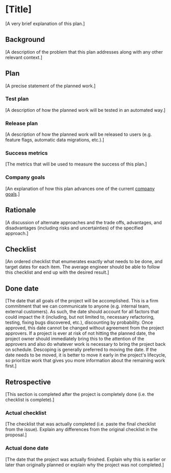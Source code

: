 # [Title]

[A very brief explanation of this plan.]

## Background

[A description of the problem that this plan addresses along with any other relevant context.]

## Plan

[A precise statement of the planned work.]

### Test plan

[A description of how the planned work will be tested in an automated way.]

### Release plan

[A description of how the planned work will be released to users (e.g. feature flags, automatic data migrations, etc.).]

### Success metrics

[The metrics that will be used to measure the success of this plan.]

### Company goals

[An explanation of how this plan advances one of the current [company goals](company-goals.md).]

## Rationale

[A discussion of alternate approaches and the trade offs, advantages, and disadvantages (including risks and uncertainties) of the specified approach.]

## Checklist 

[An ordered checklist that enumerates exactly what needs to be done, and target dates for each item. The average engineer should be able to follow this checklist and end up with the desired result.]

## Done date

[The date that all goals of the project will be accomplished. This is a firm commitment that we can communicate to anyone (e.g. internal team, external customers). As such, the date should account for all factors that could impact the it (including, but not limited to, necessary refactoring, testing, fixing bugs discovered, etc.), discounting by probability. Once approved, this date cannot be changed without agreement from the project approvers. If a project is ever at risk of not hitting the planned date, the project owner should immediately bring this to the attention of the approvers and also do whatever work is necessary to bring the project back on schedule. Descoping is generally preferred to moving the date. If the date needs to be moved, it is better to move it early in the project's lifecycle, so prioritize work that gives you more information about the remaining work first.]

## Retrospective

[This section is completed after the project is completely done (i.e. the checklist is complete).]

### Actual checklist

[The checklist that was actually completed (i.e. paste the final checklist from the issue). Explain any differences from the original checklist in the proposal.]

### Actual done date

[The date that the project was actually finished. Explain why this is earlier or later than originally planned or explain why the project was not completed.]